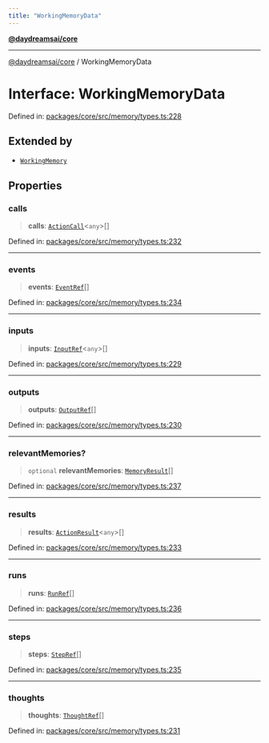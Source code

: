 ```yaml
---
title: "WorkingMemoryData"
---
```


[**@daydreamsai/core**](./api-reference.md)

***

[@daydreamsai/core](./api-reference.md) / WorkingMemoryData

# Interface: WorkingMemoryData

Defined in: [packages/core/src/memory/types.ts:228](https://github.com/dojoengine/daydreams/blob/877d54c3d7a1ffa2e1fe799ae3402216c969af05/packages/core/src/memory/types.ts#L228)

## Extended by

- [`WorkingMemory`](./WorkingMemory.md)

## Properties

### calls

> **calls**: [`ActionCall`](./ActionCall.md)\<`any`\>[]

Defined in: [packages/core/src/memory/types.ts:232](https://github.com/dojoengine/daydreams/blob/877d54c3d7a1ffa2e1fe799ae3402216c969af05/packages/core/src/memory/types.ts#L232)

***

### events

> **events**: [`EventRef`](./EventRef.md)[]

Defined in: [packages/core/src/memory/types.ts:234](https://github.com/dojoengine/daydreams/blob/877d54c3d7a1ffa2e1fe799ae3402216c969af05/packages/core/src/memory/types.ts#L234)

***

### inputs

> **inputs**: [`InputRef`](./InputRef.md)\<`any`\>[]

Defined in: [packages/core/src/memory/types.ts:229](https://github.com/dojoengine/daydreams/blob/877d54c3d7a1ffa2e1fe799ae3402216c969af05/packages/core/src/memory/types.ts#L229)

***

### outputs

> **outputs**: [`OutputRef`](./OutputRef.md)[]

Defined in: [packages/core/src/memory/types.ts:230](https://github.com/dojoengine/daydreams/blob/877d54c3d7a1ffa2e1fe799ae3402216c969af05/packages/core/src/memory/types.ts#L230)

***

### relevantMemories?

> `optional` **relevantMemories**: [`MemoryResult`](./MemoryResult.md)[]

Defined in: [packages/core/src/memory/types.ts:237](https://github.com/dojoengine/daydreams/blob/877d54c3d7a1ffa2e1fe799ae3402216c969af05/packages/core/src/memory/types.ts#L237)

***

### results

> **results**: [`ActionResult`](./ActionResult.md)\<`any`\>[]

Defined in: [packages/core/src/memory/types.ts:233](https://github.com/dojoengine/daydreams/blob/877d54c3d7a1ffa2e1fe799ae3402216c969af05/packages/core/src/memory/types.ts#L233)

***

### runs

> **runs**: [`RunRef`](./RunRef.md)[]

Defined in: [packages/core/src/memory/types.ts:236](https://github.com/dojoengine/daydreams/blob/877d54c3d7a1ffa2e1fe799ae3402216c969af05/packages/core/src/memory/types.ts#L236)

***

### steps

> **steps**: [`StepRef`](./StepRef.md)[]

Defined in: [packages/core/src/memory/types.ts:235](https://github.com/dojoengine/daydreams/blob/877d54c3d7a1ffa2e1fe799ae3402216c969af05/packages/core/src/memory/types.ts#L235)

***

### thoughts

> **thoughts**: [`ThoughtRef`](./ThoughtRef.md)[]

Defined in: [packages/core/src/memory/types.ts:231](https://github.com/dojoengine/daydreams/blob/877d54c3d7a1ffa2e1fe799ae3402216c969af05/packages/core/src/memory/types.ts#L231)
